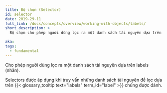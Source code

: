 ```yaml
---
title: Bộ chọn (Selector)
id: selector
date: 2019-29-11
full_link: /docs/concepts/overview/working-with-objects/labels/
short_description: >
  Bộ chọn cho phép người dùng lọc ra một danh sách tài nguyên dựa trên labels (nhãn).

aka:
tags:
  - fundamental
---
```


Cho phép người dùng lọc ra một danh sách tài nguyên dựa trên labels (nhãn).

<!--more-->

Selectors được áp dụng khi truy vấn những danh sách tài nguyên để lọc dựa trên {{< glossary_tooltip text="labels" term_id="label" >}} chúng được đánh.

